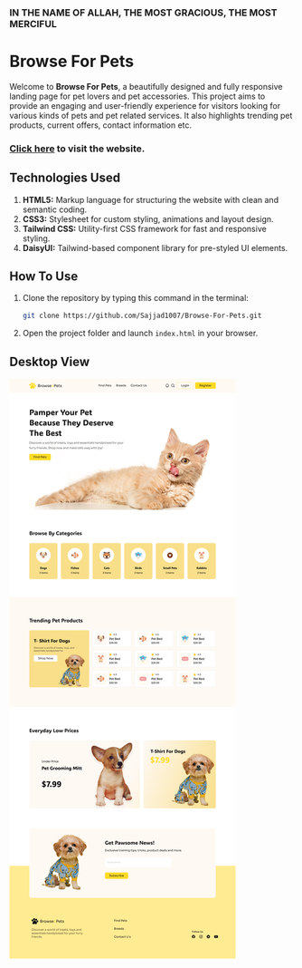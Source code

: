 ### IN THE NAME OF ALLAH, THE MOST GRACIOUS, THE MOST MERCIFUL

# Browse For Pets

Welcome to **Browse For Pets**, a beautifully designed and fully responsive landing page for pet lovers and pet accessories. This project aims to provide an engaging and user-friendly experience for visitors looking for various kinds of pets and pet related services. It also highlights trending pet products, current offers, contact information etc.

### [Click here](https://sajjad1007.github.io/Browse-For-Pets/) to visit the website.

## Technologies Used

1. **HTML5:** Markup language for structuring the website with clean and semantic coding.
2. **CSS3:** Stylesheet for custom styling, animations and layout design.
3. **Tailwind CSS:** Utility-first CSS framework for fast and responsive styling.
4. **DaisyUI:** Tailwind-based component library for pre-styled UI elements.

## How To Use

1. Clone the repository by typing this command in the terminal:
   ```bash
   git clone https://github.com/Sajjad1007/Browse-For-Pets.git
   ```
2. Open the project folder and launch `index.html` in your browser.

## Desktop View

 <img src="./images/UI/desktop-view.jpg"/>
